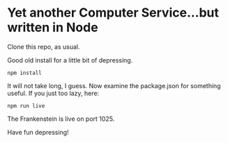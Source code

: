 # Yet another Computer Service...but written in Node

Clone this repo, as usual.

Good old install for a little bit of depressing.

`npm install`

It will not take long, I guess. Now examine the package.json for something useful. If you just too lazy, here:

`npm run live`

The Frankenstein is live on port 1025.

Have fun depressing!
